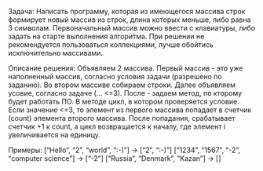 Задача: 
Написать программу, которая из имеющегося массива строк формирует новый массив из строк, длина которых меньше, либо равна 3 символам. 
Первоначальный массив можно ввести с клавиатуры, либо задать на старте выполнения алгоритма. При решении не рекомендуется пользоваться коллекциями, лучше обойтись исключительно массивами.

Описание решения:
Объявляем 2 массива. Первый массив - это уже наполненный массив, согласно условия задачи (разрешено по заданию).
Во втором массиве собираем строки. Далее объявляем усовие, согласно задаче (... <=3). После - задаем метод, по кторому будет работать ПО. В методе цикл, в котором проверяется условие. Если значение <=3, то элемент из первого массива попадает в счетчик (count) элемента второго массива. После попадания, срабатывает счетчик +1 к count, а цикл возвращается к началу, гдe элемент i увеличивается на единицу. 

Примеры:
[“Hello”, “2”, “world”, “:-)”] → [“2”, “:-)”]
[“1234”, “1567”, “-2”, “computer science”] → [“-2”]
[“Russia”, “Denmark”, “Kazan”] → []